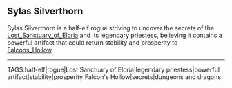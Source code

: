 ## Sylas Silverthorn

Sylas Silverthorn is a half-elf rogue striving to uncover the secrets of the [Lost_Sanctuary_of_Eloria](../Places/Lost_Sanctuary_of_Eloria.md) and its legendary priestess, believing it contains a powerful artifact that could return stability and prosperity to [Falcons_Hollow](../Places/Falcons_Hollow.md).


---

TAGS:half-elf|rogue|Lost Sanctuary of Eloria|legendary priestess|powerful artifact|stability|prosperity|Falcon's Hollow|secrets|dungeons and dragons
